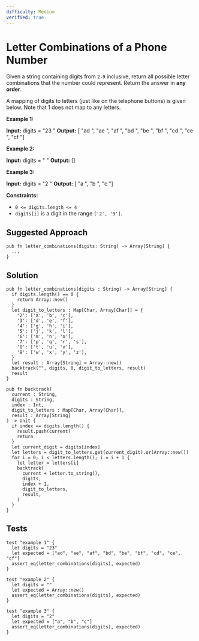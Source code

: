 ```yaml
---
difficulty: Medium
verified: true
---
```


# Letter Combinations of a Phone Number

Given a string containing digits from `2-9` inclusive, return all possible letter combinations that the number could represent. Return the answer in **any order**.

A mapping of digits to letters (just like on the telephone buttons) is given below. Note that 1 does not map to any letters.

**Example 1:**

**Input:** digits =  "23 "
**Output:** \[ "ad ", "ae ", "af ", "bd ", "be ", "bf ", "cd ", "ce ", "cf "\]

**Example 2:**

**Input:** digits =  " "
**Output:** \[\]

**Example 3:**

**Input:** digits =  "2 "
**Output:** \[ "a ", "b ", "c "\]

**Constraints:**

* `0 <= digits.length <= 4`
* `digits[i]` is a digit in the range `['2', '9']`.

## Suggested Approach

```mbt nocheck
pub fn letter_combinations(digits: String) -> Array[String] {
  ...
}
```

## Solution

```mbt
pub fn letter_combinations(digits : String) -> Array[String] {
  if digits.length() == 0 {
    return Array::new()
  }
  let digit_to_letters : Map[Char, Array[Char]] = {
    '2': ['a', 'b', 'c'],
    '3': ['d', 'e', 'f'],
    '4': ['g', 'h', 'i'],
    '5': ['j', 'k', 'l'],
    '6': ['m', 'n', 'o'],
    '7': ['p', 'q', 'r', 's'],
    '8': ['t', 'u', 'v'],
    '9': ['w', 'x', 'y', 'z'],
  }
  let result : Array[String] = Array::new()
  backtrack("", digits, 0, digit_to_letters, result)
  result
}

pub fn backtrack(
  current : String,
  digits : String,
  index : Int,
  digit_to_letters : Map[Char, Array[Char]],
  result : Array[String]
) -> Unit {
  if index == digits.length() {
    result.push(current)
    return
  }
  let current_digit = digits[index]
  let letters = digit_to_letters.get(current_digit).or(Array::new())
  for i = 0; i < letters.length(); i = i + 1 {
    let letter = letters[i]
    backtrack(
      current + letter.to_string(),
      digits,
      index + 1,
      digit_to_letters,
      result,
    )
  }
}
```

## Tests

```moonbit
test "example 1" {
  let digits = "23"
  let expected = ["ad", "ae", "af", "bd", "be", "bf", "cd", "ce", "cf"]
  assert_eq(letter_combinations(digits), expected)
}

test "example 2" {
  let digits = ""
  let expected = Array::new()
  assert_eq(letter_combinations(digits), expected)
}

test "example 3" {
  let digits = "2"
  let expected = ["a", "b", "c"]
  assert_eq(letter_combinations(digits), expected)
}
```
